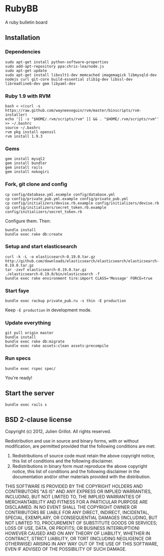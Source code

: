 # RubyBB

A ruby bulletin board

## Installation

### Dependencies

    sudo apt-get install python-software-properties
    sudo add-apt-repository ppa:chris-lea/node.js
    sudo apt-get update
    sudo apt-get install libxslt1-dev memcached imagemagick libmysqld-dev nodejs curl git-core build-essential zlib1g-dev libssl-dev libreadline6-dev gem libyaml-dev

### Ruby 1.9 with RVM

    bash < <(curl -s https://raw.github.com/wayneeseguin/rvm/master/binscripts/rvm-installer)
    echo '[[ -s "$HOME/.rvm/scripts/rvm" ]] && . "$HOME/.rvm/scripts/rvm"' >> ~/.bashrc
    source ~/.bashrc
    rvm pkg install openssl
    rvm install 1.9.3

### Gems

    gem install mysql2
    gem install bundler
    gem install rails
    gem install nokogiri

### Fork, git clone and config

    cp config/database.yml.example config/database.yml
    cp config/private_pub.yml.example config/private_pub.yml
    cp config/initializers/devise.rb.example config/initializers/devise.rb
    cp config/initializers/secret_token.rb.example config/initializers/secret_token.rb

Configure them. Then:

    bundle install
    bundle exec rake db:create

### Setup and start elasticsearch

    curl -k -L -o elasticsearch-0.19.0.tar.gz http://github.com/downloads/elasticsearch/elasticsearch/elasticsearch-0.19.0.tar.gz
    tar -zxvf elasticsearch-0.19.0.tar.gz
    ./elasticsearch-0.19.0/bin/elasticsearch -f
    bundle exec rake environment tire:import CLASS='Message' FORCE=true

### Start faye

    bundle exec rackup private_pub.ru -s thin -E production

Keep `-E production` in development mode.

### Update everything

    git pull origin master
    bundle install
    bundle exec rake db:migrate
    bundle exec rake assets:clean assets:precompile

### Run specs

    bundle exec rspec spec/

You're ready!

## Start the server

    bundle exec rails s

## BSD 2-clause license

Copyright (c) 2012, Julien Grillot.
All rights reserved.

Redistribution and use in source and binary forms, with or without
modification, are permitted provided that the following conditions are met:

1. Redistributions of source code must retain the above copyright notice, this
   list of conditions and the following disclaimer.
2. Redistributions in binary form must reproduce the above copyright notice,
   this list of conditions and the following disclaimer in the documentation
   and/or other materials provided with the distribution.

THIS SOFTWARE IS PROVIDED BY THE COPYRIGHT HOLDERS AND CONTRIBUTORS "AS IS" AND
ANY EXPRESS OR IMPLIED WARRANTIES, INCLUDING, BUT NOT LIMITED TO, THE IMPLIED
WARRANTIES OF MERCHANTABILITY AND FITNESS FOR A PARTICULAR PURPOSE ARE
DISCLAIMED. IN NO EVENT SHALL THE COPYRIGHT OWNER OR CONTRIBUTORS BE LIABLE FOR
ANY DIRECT, INDIRECT, INCIDENTAL, SPECIAL, EXEMPLARY, OR CONSEQUENTIAL DAMAGES
(INCLUDING, BUT NOT LIMITED TO, PROCUREMENT OF SUBSTITUTE GOODS OR SERVICES;
LOSS OF USE, DATA, OR PROFITS; OR BUSINESS INTERRUPTION) HOWEVER CAUSED AND
ON ANY THEORY OF LIABILITY, WHETHER IN CONTRACT, STRICT LIABILITY, OR TORT
(INCLUDING NEGLIGENCE OR OTHERWISE) ARISING IN ANY WAY OUT OF THE USE OF THIS
SOFTWARE, EVEN IF ADVISED OF THE POSSIBILITY OF SUCH DAMAGE.
